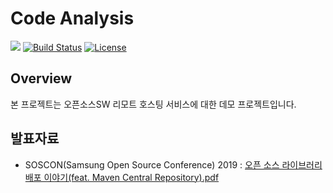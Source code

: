 # Code Analysis #

[![](https://img.shields.io/github/tag/switchover/code-analysis.svg?style=flat&label=release)](https://github.com/switchover/code-analysis/releases)
[![Build Status](https://travis-ci.org/switchover/code-analysis.svg?branch=master)](https://travis-ci.org/switchover/code-analysis)
[![License](https://img.shields.io/github/license/switchover/code-analysis.svg?style=flat)](https://raw.githubusercontent.com/switchover/code-analysis/master/LICENSE.txt)

## Overview
본 프로젝트는 오픈소스SW 리모트 호스팅 서비스에 대한 데모 프로젝트입니다.

## 발표자료
- SOSCON(Samsung Open Source Conference) 2019 : [오픈 소스 라이브러리 배포 이야기(feat. Maven Central Repository).pdf](SOSCON-2019.pdf)
